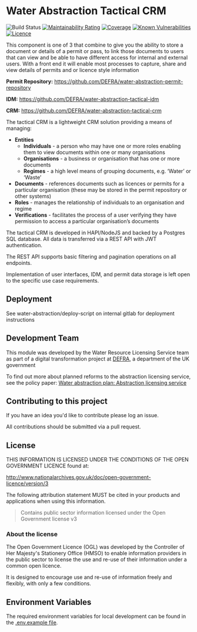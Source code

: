 # Water Abstraction Tactical CRM

![Build Status](https://github.com/DEFRA/water-abstraction-tactical-crm/actions/workflows/ci.yml/badge.svg?branch=main)
[![Maintainability Rating](https://sonarcloud.io/api/project_badges/measure?project=DEFRA_water-abstraction-tactical-crm&metric=sqale_rating)](https://sonarcloud.io/dashboard?id=DEFRA_water-abstraction-tactical-crm)
[![Coverage](https://sonarcloud.io/api/project_badges/measure?project=DEFRA_water-abstraction-tactical-crm&metric=coverage)](https://sonarcloud.io/dashboard?id=DEFRA_water-abstraction-tactical-crm)
[![Known Vulnerabilities](https://snyk.io/test/github/DEFRA/water-abstraction-tactical-crm/badge.svg)](https://snyk.io/test/github/DEFRA/water-abstraction-tactical-crm)
[![Licence](https://img.shields.io/badge/Licence-OGLv3-blue.svg)](http://www.nationalarchives.gov.uk/doc/open-government-licence/version/3)

This component is one of 3 that combine to give you the ability to store a document or details of a permit or pass, to link those documents to users that can view and be able to have different access for internal and external users. With a front end it will enable most processes to capture, share and view details of permits and or licence style information

**Permit Repository:** <https://github.com/DEFRA/water-abstraction-permit-repository>

**IDM:** <https://github.com/DEFRA/water-abstraction-tactical-idm>

**CRM:** <https://github.com/DEFRA/water-abstraction-tactical-crm>

The tactical CRM is a lightweight CRM solution providing a means of managing:

- **Entities**
  - **Individuals** - a person who may have one or more roles enabling them to view documents within one or many organisations
  - **Organisations** - a business or organisation that has one or more documents
  - **Regimes** - a high level means of grouping documents, e.g. ‘Water’ or ‘Waste’
- **Documents** - references documents such as licences or permits for a particular organisation (these may be stored in the permit repository or other systems)
- **Roles** - manages the relationship of individuals to an organisation and regime
- **Verifications** - facilitates the process of a user verifying they have permission to access a particular organisation’s documents

The tactical CRM is developed in HAPI/NodeJS and backed by a Postgres SQL database. All data is transferred via a REST API with JWT authentication.

The REST API supports basic filtering and pagination operations on all endpoints.

Implementation of user interfaces, IDM, and permit data storage is left open to the specific use case requirements.

## Deployment

See water-abstraction/deploy-script on internal gitlab for deployment instructions

## Development Team

This module was developed by the Water Resource Licensing Service team as part of a digital transformation project at [DEFRA](https://www.gov.uk/government/organisations/department-for-environment-food-rural-affairs), a department of the UK government

To find out more about planned reforms to the abstraction licensing service, see the policy paper: [Water abstraction plan: Abstraction licensing service](https://www.gov.uk/government/publications/water-abstraction-plan-2017/water-abstraction-plan-abstraction-licensing-service)

## Contributing to this project

If you have an idea you'd like to contribute please log an issue.

All contributions should be submitted via a pull request.

## License

THIS INFORMATION IS LICENSED UNDER THE CONDITIONS OF THE OPEN GOVERNMENT LICENCE found at:

<http://www.nationalarchives.gov.uk/doc/open-government-licence/version/3>

The following attribution statement MUST be cited in your products and applications when using this information.

> Contains public sector information licensed under the Open Government license v3

### About the license

The Open Government Licence (OGL) was developed by the Controller of Her Majesty's Stationery Office (HMSO) to enable information providers in the public sector to license the use and re-use of their information under a common open licence.

It is designed to encourage use and re-use of information freely and flexibly, with only a few conditions.

## Environment Variables

The required environment variables for local development can be found in the [.env.example file](./.env.example).
